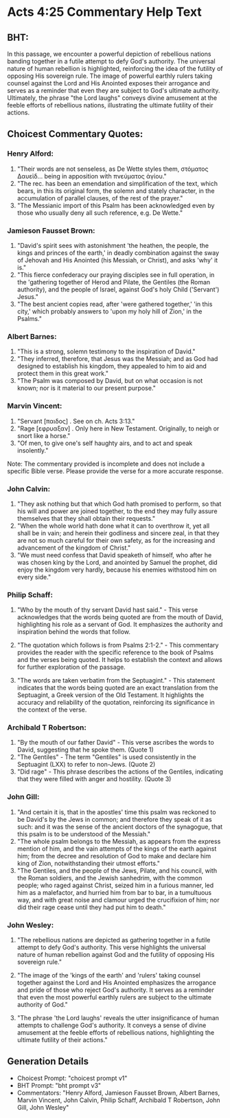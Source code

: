 # Acts 4:25 Commentary Help Text

## BHT:
In this passage, we encounter a powerful depiction of rebellious nations banding together in a futile attempt to defy God's authority. The universal nature of human rebellion is highlighted, reinforcing the idea of the futility of opposing His sovereign rule. The image of powerful earthly rulers taking counsel against the Lord and His Anointed exposes their arrogance and serves as a reminder that even they are subject to God's ultimate authority. Ultimately, the phrase "the Lord laughs" conveys divine amusement at the feeble efforts of rebellious nations, illustrating the ultimate futility of their actions.

## Choicest Commentary Quotes:
### Henry Alford:
1. "Their words are not senseless, as De Wette styles them, στόματος Δαυεὶδ… being in apposition with πνεύματος ἁγίου."
2. "The rec. has been an emendation and simplification of the text, which bears, in this its original form, the solemn and stately character, in the accumulation of parallel clauses, of the rest of the prayer."
3. "The Messianic import of this Psalm has been acknowledged even by those who usually deny all such reference, e.g. De Wette."

### Jamieson Fausset Brown:
1. "David's spirit sees with astonishment 'the heathen, the people, the kings and princes of the earth,' in deadly combination against the sway of Jehovah and His Anointed (his Messiah, or Christ), and asks 'why' it is."
2. "This fierce confederacy our praying disciples see in full operation, in the 'gathering together of Herod and Pilate, the Gentiles (the Roman authority), and the people of Israel, against God's holy Child ('Servant') Jesus."
3. "The best ancient copies read, after 'were gathered together,' 'in this city,' which probably answers to 'upon my holy hill of Zion,' in the Psalms."

### Albert Barnes:
1. "This is a strong, solemn testimony to the inspiration of David."
2. "They inferred, therefore, that Jesus was the Messiah; and as God had designed to establish his kingdom, they appealed to him to aid and protect them in this great work."
3. "The Psalm was composed by David, but on what occasion is not known; nor is it material to our present purpose."

### Marvin Vincent:
1. "Servant [παιδος] . See on ch. Acts 3:13."
2. "Rage [εφρυαξαν] . Only here in New Testament. Originally, to neigh or snort like a horse."
3. "Of men, to give one's self haughty airs, and to act and speak insolently."

Note: The commentary provided is incomplete and does not include a specific Bible verse. Please provide the verse for a more accurate response.

### John Calvin:
1. "They ask nothing but that which God hath promised to perform, so that his will and power are joined together, to the end they may fully assure themselves that they shall obtain their requests."
2. "When the whole world hath done what it can to overthrow it, yet all shall be in vain; and herein their godliness and sincere zeal, in that they are not so much careful for their own safety, as for the increasing and advancement of the kingdom of Christ."
3. "We must need confess that David speaketh of himself, who after he was chosen king by the Lord, and anointed by Samuel the prophet, did enjoy the kingdom very hardly, because his enemies withstood him on every side."

### Philip Schaff:
1. "Who by the mouth of thy servant David hast said." - This verse acknowledges that the words being quoted are from the mouth of David, highlighting his role as a servant of God. It emphasizes the authority and inspiration behind the words that follow.

2. "The quotation which follows is from Psalms 2:1-2." - This commentary provides the reader with the specific reference to the book of Psalms and the verses being quoted. It helps to establish the context and allows for further exploration of the passage.

3. "The words are taken verbatim from the Septuagint." - This statement indicates that the words being quoted are an exact translation from the Septuagint, a Greek version of the Old Testament. It highlights the accuracy and reliability of the quotation, reinforcing its significance in the context of the verse.

### Archibald T Robertson:
1. "By the mouth of our father David" - This verse ascribes the words to David, suggesting that he spoke them. (Quote 1)
2. "The Gentiles" - The term "Gentiles" is used consistently in the Septuagint (LXX) to refer to non-Jews. (Quote 2)
3. "Did rage" - This phrase describes the actions of the Gentiles, indicating that they were filled with anger and hostility. (Quote 3)

### John Gill:
1. "And certain it is, that in the apostles' time this psalm was reckoned to be David's by the Jews in common; and therefore they speak of it as such: and it was the sense of the ancient doctors of the synagogue, that this psalm is to be understood of the Messiah."
2. "The whole psalm belongs to the Messiah, as appears from the express mention of him, and the vain attempts of the kings of the earth against him; from the decree and resolution of God to make and declare him king of Zion, notwithstanding their utmost efforts."
3. "The Gentiles, and the people of the Jews, Pilate, and his council, with the Roman soldiers, and the Jewish sanhedrim, with the common people; who raged against Christ, seized him in a furious manner, led him as a malefactor, and hurried him from bar to bar, in a tumultuous way, and with great noise and clamour urged the crucifixion of him; nor did their rage cease until they had put him to death."

### John Wesley:
1. "The rebellious nations are depicted as gathering together in a futile attempt to defy God's authority. This verse highlights the universal nature of human rebellion against God and the futility of opposing His sovereign rule." 

2. "The image of the 'kings of the earth' and 'rulers' taking counsel together against the Lord and His Anointed emphasizes the arrogance and pride of those who reject God's authority. It serves as a reminder that even the most powerful earthly rulers are subject to the ultimate authority of God."

3. "The phrase 'the Lord laughs' reveals the utter insignificance of human attempts to challenge God's authority. It conveys a sense of divine amusement at the feeble efforts of rebellious nations, highlighting the ultimate futility of their actions."


## Generation Details
- Choicest Prompt: "choicest prompt v1"
- BHT Prompt: "bht prompt v3"
- Commentators: "Henry Alford, Jamieson Fausset Brown, Albert Barnes, Marvin Vincent, John Calvin, Philip Schaff, Archibald T Robertson, John Gill, John Wesley"
